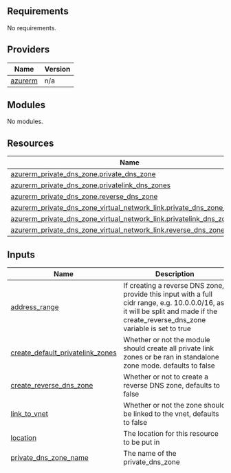 ## Requirements

No requirements.

## Providers

| Name | Version |
|------|---------|
| <a name="provider_azurerm"></a> [azurerm](#provider\_azurerm) | n/a |

## Modules

No modules.

## Resources

| Name | Type |
|------|------|
| [azurerm_private_dns_zone.private_dns_zone](https://registry.terraform.io/providers/hashicorp/azurerm/latest/docs/resources/private_dns_zone) | resource |
| [azurerm_private_dns_zone.privatelink_dns_zones](https://registry.terraform.io/providers/hashicorp/azurerm/latest/docs/resources/private_dns_zone) | resource |
| [azurerm_private_dns_zone.reverse_dns_zone](https://registry.terraform.io/providers/hashicorp/azurerm/latest/docs/resources/private_dns_zone) | resource |
| [azurerm_private_dns_zone_virtual_network_link.private_dns_zone_link](https://registry.terraform.io/providers/hashicorp/azurerm/latest/docs/resources/private_dns_zone_virtual_network_link) | resource |
| [azurerm_private_dns_zone_virtual_network_link.privatelink_dns_zone_link](https://registry.terraform.io/providers/hashicorp/azurerm/latest/docs/resources/private_dns_zone_virtual_network_link) | resource |
| [azurerm_private_dns_zone_virtual_network_link.reverse_dns_zone_link](https://registry.terraform.io/providers/hashicorp/azurerm/latest/docs/resources/private_dns_zone_virtual_network_link) | resource |

## Inputs

| Name | Description | Type | Default | Required |
|------|-------------|------|---------|:--------:|
| <a name="input_address_range"></a> [address\_range](#input\_address\_range) | If creating a reverse DNS zone, provide this input with a full cidr range, e.g. 10.0.0.0/16, as it will be split and made if the create\_reverse\_dns\_zone variable is set to true | `list(string)` | `null` | no |
| <a name="input_create_default_privatelink_zones"></a> [create\_default\_privatelink\_zones](#input\_create\_default\_privatelink\_zones) | Whether or not the module should create all private link zones or be ran in standalone zone mode. defaults to false | `bool` | `false` | no |
| <a name="input_create_reverse_dns_zone"></a> [create\_reverse\_dns\_zone](#input\_create\_reverse\_dns\_zone) | Whether or not to create a reverse DNS zone, defaults to false | `bool` | `false` | no |
| <a name="input_link_to_vnet"></a> [link\_to\_vnet](#input\_link\_to\_vnet) | Whether or not the zone should be linked to the vnet, defaults to false | `bool` | `false` | no |
| <a name="input_location"></a> [location](#input\_location) | The location for this resource to be put in | `string` | n/a | yes |
| <a name="input_private_dns_zone_name"></a> [private\_dns\_zone\_name](#input\_private\_dns\_zone\_name) | The name of the private\_dns\_zone | `string` | `null` | no |
| <a name="input_privatelink_dns_zones"></a> [privatelink\_dns\_zones](#input\_privatelink\_dns\_zones) | A set of objects which lists a MAJORITY of privatelink zones, to be used inside the module.  Please ensure you check for the latest DNS zones here before using this and expecting the result: https://learn.microsoft.com/en-us/azure/private-link/private-endpoint-dns | <pre>set(object({<br>    resource_type = string<br>    subresource   = string<br>    zone_name     = string<br>    forwarders    = string<br>  }))</pre> | <pre>[<br>  {<br>    "forwarders": "azure-automation.net",<br>    "resource_type": "Microsoft.Automation/automationAccounts",<br>    "subresource": "Webhook, DSCAndHybridWorker",<br>    "zone_name": "privatelink.azure-automation.net"<br>  },<br>  {<br>    "forwarders": "database.windows.net",<br>    "resource_type": "Microsoft.Sql/servers",<br>    "subresource": "sqlServer",<br>    "zone_name": "privatelink.database.windows.net"<br>  },<br>  {<br>    "forwarders": "database.windows.net",<br>    "resource_type": "Microsoft.Sql/managedInstances",<br>    "subresource": "",<br>    "zone_name": "privatelink.sql.database.windows.net"<br>  },<br>  {<br>    "forwarders": "sql.azuresynapse.net",<br>    "resource_type": "Microsoft.Synapse/workspaces",<br>    "subresource": "Sql",<br>    "zone_name": "privatelink.sql.azuresynapse.net"<br>  },<br>  {<br>    "forwarders": "dev.azuresynapse.net",<br>    "resource_type": "Microsoft.Synapse/workspaces",<br>    "subresource": "Dev",<br>    "zone_name": "privatelink.dev.azuresynapse.net"<br>  },<br>  {<br>    "forwarders": "azuresynapse.net",<br>    "resource_type": "Microsoft.Synapse/privateLinkHubs",<br>    "subresource": "Web",<br>    "zone_name": "privatelink.azuresynapse.net"<br>  },<br>  {<br>    "forwarders": "blob.core.windows.net",<br>    "resource_type": "Microsoft.Storage/storageAccounts",<br>    "subresource": "Blob",<br>    "zone_name": "privatelink.blob.core.windows.net"<br>  },<br>  {<br>    "forwarders": "table.core.windows.net",<br>    "resource_type": "Microsoft.Storage/storageAccounts",<br>    "subresource": "Table",<br>    "zone_name": "privatelink.table.core.windows.net"<br>  },<br>  {<br>    "forwarders": "queue.core.windows.net",<br>    "resource_type": "Microsoft.Storage/storageAccounts",<br>    "subresource": "Queue",<br>    "zone_name": "privatelink.queue.core.windows.net"<br>  },<br>  {<br>    "forwarders": "file.core.windows.net",<br>    "resource_type": "Microsoft.Storage/storageAccounts",<br>    "subresource": "File",<br>    "zone_name": "privatelink.file.core.windows.net"<br>  },<br>  {<br>    "forwarders": "web.core.windows.net",<br>    "resource_type": "Microsoft.Storage/storageAccounts",<br>    "subresource": "Web",<br>    "zone_name": "privatelink.web.core.windows.net"<br>  },<br>  {<br>    "forwarders": "dfs.core.windows.net",<br>    "resource_type": "Microsoft.Storage/storageAccounts",<br>    "subresource": "Data Lake File System Gen2",<br>    "zone_name": "privatelink.dfs.core.windows.net"<br>  },<br>  {<br>    "forwarders": "documents.azure.com",<br>    "resource_type": "Microsoft.DocumentDb/databaseAccounts",<br>    "subresource": "Sql",<br>    "zone_name": "privatelink.documents.azure.com"<br>  },<br>  {<br>    "forwarders": "mongo.cosmos.azure.com",<br>    "resource_type": "Microsoft.DocumentDb/databaseAccounts",<br>    "subresource": "MongoDB",<br>    "zone_name": "privatelink.mongo.cosmos.azure.com"<br>  },<br>  {<br>    "forwarders": "cassandra.cosmos.azure.com",<br>    "resource_type": "Microsoft.DocumentDb/databaseAccounts",<br>    "subresource": "Cassandra",<br>    "zone_name": "privatelink.cassandra.cosmos.azure.com"<br>  },<br>  {<br>    "forwarders": "gremlin.cosmos.azure.com",<br>    "resource_type": "Microsoft.DocumentDb/databaseAccounts",<br>    "subresource": "Gremlin",<br>    "zone_name": "privatelink.gremlin.cosmos.azure.com"<br>  },<br>  {<br>    "forwarders": "table.cosmos.azure.com",<br>    "resource_type": "Microsoft.DocumentDb/databaseAccounts",<br>    "subresource": "Table",<br>    "zone_name": "privatelink.table.cosmos.azure.com"<br>  },<br>  {<br>    "forwarders": "westeurope.batch.azure.com",<br>    "resource_type": "Microsoft.Batch/batchAccounts",<br>    "subresource": "batchAccount",<br>    "zone_name": "privatelink.batch.azure.com"<br>  },<br>  {<br>    "forwarders": "postgres.database.azure.com",<br>    "resource_type": "Microsoft.DBforPostgreSQL/servers",<br>    "subresource": "postgresqlServer",<br>    "zone_name": "privatelink.postgres.database.azure.com"<br>  },<br>  {<br>    "forwarders": "mysql.database.azure.com",<br>    "resource_type": "Microsoft.DBforMySQL/servers",<br>    "subresource": "mysqlServer",<br>    "zone_name": "privatelink.mysql.database.azure.com"<br>  },<br>  {<br>    "forwarders": "mariadb.database.azure.com",<br>    "resource_type": "Microsoft.DBforMariaDB/servers",<br>    "subresource": "mariadbServer",<br>    "zone_name": "privatelink.mariadb.database.azure.com"<br>  },<br>  {<br>    "forwarders": "vault.azure.net",<br>    "resource_type": "Microsoft.KeyVault/vaults",<br>    "subresource": "vault",<br>    "zone_name": "privatelink.vaultcore.azure.net"<br>  },<br>  {<br>    "forwarders": "managedhsm.azure.net",<br>    "resource_type": "Microsoft.KeyVault/managedHSMs",<br>    "subresource": "Managed HSMs",<br>    "zone_name": "privatelink.managedhsm.azure.net"<br>  },<br>  {<br>    "forwarders": "westeurope.azmk8s.io",<br>    "resource_type": "Microsoft.ContainerService/managedClusters",<br>    "subresource": "management",<br>    "zone_name": "privatelink.westeurope.azmk8s.io"<br>  },<br>  {<br>    "forwarders": "search.windows.net",<br>    "resource_type": "Microsoft.Search/searchServices",<br>    "subresource": "searchService",<br>    "zone_name": "privatelink.search.windows.net"<br>  },<br>  {<br>    "forwarders": "azurecr.io",<br>    "resource_type": "Microsoft.ContainerRegistry/registries",<br>    "subresource": "registry",<br>    "zone_name": "privatelink.azurecr.io"<br>  },<br>  {<br>    "forwarders": "azconfig.io",<br>    "resource_type": "Microsoft.AppConfiguration/configurationStores",<br>    "subresource": "configurationStores",<br>    "zone_name": "privatelink.azconfig.io"<br>  },<br>  {<br>    "forwarders": "westeurope.backup.windowsazure.com",<br>    "resource_type": "Microsoft.RecoveryServices/vaults",<br>    "subresource": "AzureBackup",<br>    "zone_name": "privatelink.westeurope.backup.windowsazure.com"<br>  },<br>  {<br>    "forwarders": "westeurope.siterecovery.windowsazure.com",<br>    "resource_type": "Microsoft.RecoveryServices/vaults",<br>    "subresource": "AzureSiteRecovery",<br>    "zone_name": "privatelink.siterecovery.windowsazure.com"<br>  },<br>  {<br>    "forwarders": "servicebus.windows.net",<br>    "resource_type": "Microsoft.EventHub/namespaces",<br>    "subresource": "namespace",<br>    "zone_name": "privatelink.servicebus.windows.net"<br>  },<br>  {<br>    "forwarders": "azure-devices.net",<br>    "resource_type": "Microsoft.Devices/IotHubs",<br>    "subresource": "iotHub",<br>    "zone_name": "privatelink.azure-devices.net"<br>  },<br>  {<br>    "forwarders": "azure-devices-provisioning.net",<br>    "resource_type": "Microsoft.Devices/ProvisioningServices",<br>    "subresource": "iotDps",<br>    "zone_name": "privatelink.azure-devices-provisioning.net"<br>  },<br>  {<br>    "forwarders": "eventgrid.azure.net",<br>    "resource_type": "Microsoft.EventGrid/topics",<br>    "subresource": "topic",<br>    "zone_name": "privatelink.eventgrid.azure.net"<br>  },<br>  {<br>    "forwarders": "azurewebsites.net",<br>    "resource_type": "Microsoft.Web/sites",<br>    "subresource": "sites",<br>    "zone_name": "privatelink.azurewebsites.net"<br>  },<br>  {<br>    "forwarders": "scm.azurewebsites.net",<br>    "resource_type": "Microsoft.Web/sites",<br>    "subresource": "sites",<br>    "zone_name": "scm.privatelink.azurewebsites.net"<br>  },<br>  {<br>    "forwarders": "api.azureml.ms",<br>    "resource_type": "Microsoft.MachineLearningServices/workspaces",<br>    "subresource": "amlworkspace",<br>    "zone_name": "privatelink.api.azureml.ms"<br>  },<br>  {<br>    "forwarders": "service.signalr.net",<br>    "resource_type": "Microsoft.SignalRService/SignalR",<br>    "subresource": "signalR",<br>    "zone_name": "privatelink.service.signalr.net"<br>  },<br>  {<br>    "forwarders": "monitor.azure.com",<br>    "resource_type": "Microsoft.Insights/privateLinkScopes",<br>    "subresource": "azuremonitor",<br>    "zone_name": "privatelink.monitor.azure.com"<br>  },<br>  {<br>    "forwarders": "oms.opinsights.azure.com",<br>    "resource_type": "Microsoft.Insights/privateLinkScopes",<br>    "subresource": "omsagent",<br>    "zone_name": "privatelink.oms.opinsights.azure.com"<br>  },<br>  {<br>    "forwarders": "ods.opinsights.azure.com",<br>    "resource_type": "Microsoft.Insights/privateLinkScopes",<br>    "subresource": "odsagent",<br>    "zone_name": "privatelink.ods.opinsights.azure.com"<br>  },<br>  {<br>    "forwarders": "agentsvc.azure-automation.net",<br>    "resource_type": "Microsoft.Insights/privateLinkScopes",<br>    "subresource": "agentsvc",<br>    "zone_name": "privatelink.agentsvc.azure-automation.net"<br>  },<br>  {<br>    "forwarders": "westeurope.afs.azure.net",<br>    "resource_type": "Microsoft.StorageSync/storageSyncServices",<br>    "subresource": "afs",<br>    "zone_name": "westeurope.privatelink.afs.azure.net"<br>  },<br>  {<br>    "forwarders": "datafactory.azure.net",<br>    "resource_type": "Microsoft.DataFactory/factories",<br>    "subresource": "dataFactory",<br>    "zone_name": "privatelink.datafactory.azure.net"<br>  },<br>  {<br>    "forwarders": "adf.azure.com",<br>    "resource_type": "Microsoft.DataFactory/factories",<br>    "subresource": "portal",<br>    "zone_name": "privatelink.adf.azure.com"<br>  },<br>  {<br>    "forwarders": "redis.cache.windows.net",<br>    "resource_type": "Microsoft.Cache/Redis",<br>    "subresource": "redisCache",<br>    "zone_name": "privatelink.redis.cache.windows.net"<br>  },<br>  {<br>    "forwarders": "redisenterprise.cache.azure.net",<br>    "resource_type": "Microsoft.Cache/RedisEnterprise",<br>    "subresource": "redisEnterprise",<br>    "zone_name": "privatelink.redisenterprise.cache.azure.net"<br>  },<br>  {<br>    "forwarders": "purview.azure.com",<br>    "resource_type": "Microsoft.Purview",<br>    "subresource": "account",<br>    "zone_name": "privatelink.purview.azure.com"<br>  },<br>  {<br>    "forwarders": "purview.azure.com",<br>    "resource_type": "Microsoft.Purview",<br>    "subresource": "portal",<br>    "zone_name": "privatelink.purviewstudio.azure.com"<br>  },<br>  {<br>    "forwarders": "digitaltwins.azure.net",<br>    "resource_type": "Microsoft.DigitalTwins",<br>    "subresource": "digitalTwinsInstances",<br>    "zone_name": "privatelink.digitaltwins.azure.net"<br>  },<br>  {<br>    "forwarders": "azurehdinsight.net",<br>    "resource_type": "Microsoft.HDInsight",<br>    "subresource": null,<br>    "zone_name": "privatelink.azurehdinsight.net"<br>  },<br>  {<br>    "forwarders": "his.arc.azure.com",<br>    "resource_type": "Microsoft.HybridCompute",<br>    "subresource": "hybridcompute",<br>    "zone_name": "privatelink.his.arc.azure.com"<br>  },<br>  {<br>    "forwarders": "media.azure.net",<br>    "resource_type": "Microsoft.Media",<br>    "subresource": "keydelivery",<br>    "zone_name": "privatelink.media.azure.net"<br>  },<br>  {<br>    "forwarders": "westeurope.kusto.windows.net",<br>    "resource_type": "Microsoft.Kusto",<br>    "subresource": "",<br>    "zone_name": "privatelink.westeurope.kusto.windows.net"<br>  },<br>  {<br>    "forwarders": "azurestaticapps.net",<br>    "resource_type": "Microsoft.Web/staticSites",<br>    "subresource": "staticSites",<br>    "zone_name": "privatelink.azurestaticapps.net"<br>  },<br>  {<br>    "forwarders": "prod.migration.windowsazure.com",<br>    "resource_type": "Microsoft.Migrate",<br>    "subresource": "",<br>    "zone_name": "privatelink.prod.migration.windowsazure.com"<br>  },<br>  {<br>    "forwarders": "azure-api.net",<br>    "resource_type": "Microsoft.ApiManagement/service",<br>    "subresource": "gateway",<br>    "zone_name": "privatelink.azure-api.net"<br>  },<br>  {<br>    "forwarders": "analysis.windows.net",<br>    "resource_type": "Microsoft.PowerBI/privateLinkServicesForPowerBI",<br>    "subresource": "",<br>    "zone_name": "privatelink.analysis.windows.net"<br>  },<br>  {<br>    "forwarders": "europe.directline.botframework.com",<br>    "resource_type": "Microsoft.BotService/botServices",<br>    "subresource": "Bot",<br>    "zone_name": "privatelink.directline.botframework.com"<br>  },<br>  {<br>    "forwarders": "europe.token.botframework.com",<br>    "resource_type": "Microsoft.BotService/botServices",<br>    "subresource": "Token",<br>    "zone_name": "privatelink.token.botframework.com"<br>  },<br>  {<br>    "forwarders": "workspace.azurehealthcareapis.com",<br>    "resource_type": "Microsoft.HealthcareApis/workspaces",<br>    "subresource": "healthcareworkspace",<br>    "zone_name": "privatelink.workspace.azurehealthcareapis.com"<br>  },<br>  {<br>    "forwarders": "",<br>    "resource_type": "Microsoft.Databricks/workspaces",<br>    "subresource": "databricks_ui_api, browser_authentication",<br>    "zone_name": "privatelink.azuredatabricks.net"<br>  }<br>]</pre> | no |
| <a name="input_rg_name"></a> [rg\_name](#input\_rg\_name) | The name of the resource group, this module does not create a resource group, it is expecting the value of a resource group already exists | `string` | n/a | yes |
| <a name="input_soa_record"></a> [soa\_record](#input\_soa\_record) | The SOA record block is one is used | `any` | `null` | no |
| <a name="input_tags"></a> [tags](#input\_tags) | A map of the tags to use on the resources that are deployed with this module. | `map(string)` | <pre>{<br>  "source": "terraform"<br>}</pre> | no |
| <a name="input_vnet_id"></a> [vnet\_id](#input\_vnet\_id) | The vnet id the dns zones should be linked to | `string` | `null` | no |
| <a name="input_vnet_link_name"></a> [vnet\_link\_name](#input\_vnet\_link\_name) | The name of the vnet link if one is made, defaults to null | `string` | `null` | no |

## Outputs

| Name | Description |
|------|-------------|
| <a name="output_dns_number_of_record_sets"></a> [dns\_number\_of\_record\_sets](#output\_dns\_number\_of\_record\_sets) | The max number of virtual network links with registration |
| <a name="output_dns_zone_id"></a> [dns\_zone\_id](#output\_dns\_zone\_id) | The dns zone ids |
| <a name="output_dns_zone_max_number_of_record_sets"></a> [dns\_zone\_max\_number\_of\_record\_sets](#output\_dns\_zone\_max\_number\_of\_record\_sets) | The max number of record sets |
| <a name="output_dns_zone_max_number_of_virtual_network_links"></a> [dns\_zone\_max\_number\_of\_virtual\_network\_links](#output\_dns\_zone\_max\_number\_of\_virtual\_network\_links) | The dns max number of virtual network links |
| <a name="output_dns_zone_max_number_of_virtual_network_links_with_registration"></a> [dns\_zone\_max\_number\_of\_virtual\_network\_links\_with\_registration](#output\_dns\_zone\_max\_number\_of\_virtual\_network\_links\_with\_registration) | The max number of virtual network links with registration |
| <a name="output_dns_zone_name"></a> [dns\_zone\_name](#output\_dns\_zone\_name) | The dns zone name |
| <a name="output_vnet_link_id"></a> [vnet\_link\_id](#output\_vnet\_link\_id) | The vnet link ids |
